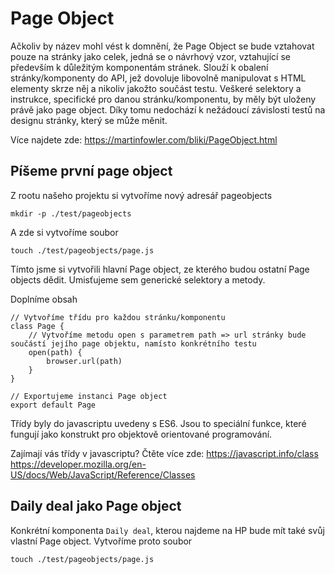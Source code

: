 # Page Object

Ačkoliv by název mohl vést k domnění, že Page Object se bude vztahovat pouze na stránky jako celek, jedná se o návrhový vzor, vztahující se především k důležitým komponentám stránek.
Slouží k obalení stránky/komponenty do API, jež dovoluje libovolně manipulovat s HTML elementy skrze něj a nikoliv jakožto součást testu. Veškeré selektory a instrukce, specifické pro danou stránku/komponentu, by měly být uloženy právě jako page object. Díky tomu nedochází k nežádoucí závislosti testů na designu stránky, který se může měnit.

Více najdete zde: https://martinfowler.com/bliki/PageObject.html

## Píšeme první page object

Z rootu našeho projektu si vytvoříme nový adresář pageobjects
```
mkdir -p ./test/pageobjects
```

A zde si vytvoříme soubor
```
touch ./test/pageobjects/page.js
```

Tímto jsme si vytvořili hlavní Page object, ze kterého budou ostatní Page objects dědit. Umisťujeme sem generické selektory a metody.

Doplníme obsah
```
// Vytvoříme třídu pro každou stránku/komponentu
class Page {
    // Vytvoříme metodu open s parametrem path => url stránky bude součástí jejího page objektu, namísto konkrétního testu
    open(path) {
        browser.url(path)
    }
}

// Exportujeme instanci Page object
export default Page
```

Třídy byly do javascriptu uvedeny s ES6. Jsou to speciální funkce, které fungují jako konstrukt pro objektově orientované programování.

Zajímají vás třídy v javascriptu? Čtěte více zde:
https://javascript.info/class
https://developer.mozilla.org/en-US/docs/Web/JavaScript/Reference/Classes

## Daily deal jako Page object

Konkrétní komponenta `Daily deal`, kterou najdeme na HP bude mít také svůj vlastní Page object.
Vytvoříme proto soubor
```
touch ./test/pageobjects/page.js
```
